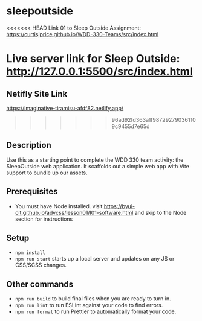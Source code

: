 # sleepoutside

<<<<<<< HEAD
Link 01 to Sleep Outside Assignment: https://curtisjprice.github.io/WDD-330-Teams/src/index.html

Live server link for Sleep Outside: http://127.0.0.1:5500/src/index.html
=======
## Netifly Site Link

https://imaginative-tiramisu-afdf82.netlify.app/
>>>>>>> 96ad92fd363a1f987292790361109c9455d7e65d

## Description

Use this as a starting point to complete the WDD 330 team activity: the SleepOutside web application. It scaffolds out a simple web app with Vite support to bundle up our assets.

## Prerequisites

- You must have Node installed. visit https://byui-cit.github.io/advcss/lesson01/l01-software.html and skip to the Node section for instructions

## Setup

- `npm install`
- `npm run start` starts up a local server and updates on any JS or CSS/SCSS changes.

## Other commands

- `npm run build` to build final files when you are ready to turn in.
- `npm run lint` to run ESLint against your code to find errors.
- `npm run format` to run Prettier to automatically format your code.
